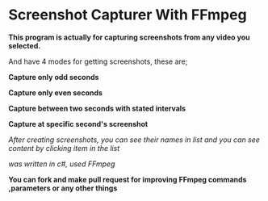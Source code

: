 Screenshot Capturer With FFmpeg
===========

**This program is actually for capturing screenshots from any video you selected.**

And have 4 modes for getting screenshots, these are;

**Capture only odd seconds**

**Capture only even seconds**

**Capture between two seconds with stated intervals**

**Capture at specific second's screenshot**


*After creating screenshots, you can see their names in list and you can see content by clicking item in the list*

*was written in c#, used FFmpeg*

**You can fork and make pull request for improving FFmpeg commands ,parameters or any other things**

